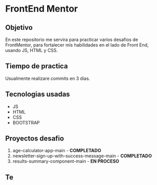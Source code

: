 # FrontEnd Mentor
## Objetivo
En este repositorio me servira para practicar varios desafios de FrontMentor, para fortalecer mis habilidades en el lado de Front End, usando JS, HTML y CSS.
## Tiempo de practica
Usualmente realizare commits en 3 dias.
## Tecnologias usadas
- JS
- HTML
- CSS
- BOOTSTRAP
## Proyectos desafio
1. age-calculator-app-main - **COMPLETADO**
2. newsletter-sign-up-with-success-message-main - **COMPLETADO**
3. results-summary-component-main - **EN PROCESO**
## Te

